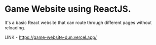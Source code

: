 # Game Website using ReactJS.
It's a basic React website that can route through different pages without reloading.

LINK - https://game-website-dun.vercel.app/
